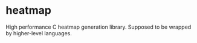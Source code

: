 heatmap
=======

High performance C heatmap generation library. Supposed to be wrapped by higher-level languages.
